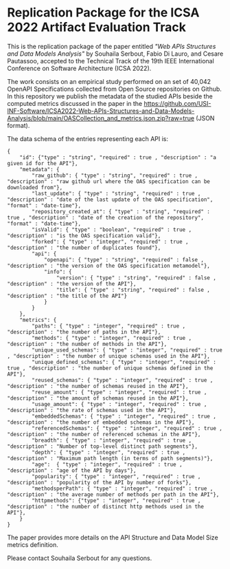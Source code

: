 # Replication Package for the ICSA 2022 Artifact Evaluation Track
This is the replication package of the paper entitled _"Web APIs Structures and Data Models Analysis"_ by Souhaila Serbout, Fabio Di Lauro, and Cesare Pautassoo, accepted to the Technical Track of the 19th IEEE International Conference on Software Architecture (ICSA 2022). 

The work consists on an empirical study performed on an set of 40,042 OpenAPI Specifications collected from Open Source repositories on Github. 
In this repository we publish the metadata of the studied APIs beside the computed metrics discussed in the paper in the https://github.com/USI-INF-Software/ICSA2022-Web-APIs-Structures-and-Data-Models-Analysis/blob/main/OASCollection_and_metrics.json.zip?raw=true (JSON format).

The data schema of the entries representing each API is:

```
{
    "id": {"type" : "string", "required" : true , "description" : "a given id for the API"},
    "metadata": {
        "raw_github": { "type" : "string", "required" : true , "description" : "raw github url where the OAS specification can be downloaded from"},
        "last_update": { "type" : "string", "required" : true , "description" : "date of the last update of the OAS specification", "format" : "date-time"},
        "repository_created_at": { "type" : "string", "required" : true , "description" : "date of the creation of the repository", "format" : "date-time"},
        "isValid": { "type" : "boolean", "required" : true , "description" : "is the OAS specification valid"},
        "forked": { "type" : "integer", "required" : true , "description" : "the number of duplicates found"},
        "api": {
            "openapi": { "type" : "string", "required" : false , "description" : "the version of the OAS specification metamodel"},
            "info": {
                "version": { "type" : "string", "required" : false , "description" : "the version of the API"},
                "title": { "type" : "string", "required" : false , "description" : "the title of the API"}
            }
        }
    },
    "metrics": {
        "paths": { "type" : "integer", "required" : true , "description" : "the number of paths in the API"},
        "methods": { "type" : "integer", "required" : true , "description" : "the number of methods in the API"},
        "unique_used_schemas": { "type" : "integer", "required" : true , "description" : "the number of unique schemas used in the API"},
        "unique_defined_schemas": { "type" : "integer", "required" : true , "description" : "the number of unique schemas defined in the API"},
        "reused_schemas": { "type" : "integer", "required" : true , "description" : "the number of schemas reused in the API"},
        "reuse_amount": { "type" : "integer", "required" : true , "description" : "the amount of schemas reused in the API"},
        "usage_amount": { "type" : "integer", "required" : true , "description" : "the rate of schemas used in the API"},
        "embeddedSchemas": { "type" : "integer", "required" : true , "description" : "the number of embedded schemas in the API"},
        "referencedSchemas": { "type" : "integer", "required" : true , "description" : "the number of referenced schemas in the API"},
        "breadth": { "type" : "integer", "required" : true , "description" : "Number of top-level distinct path segments"},
        "depth": { "type" : "integer", "required" : true , "description" : "Maximum path length (in terms of path segments)"},
        "age":  { "type" : "integer", "required" : true , "description" : "age of the API by days"},
        "popularity": { "type" : "integer", "required" : true , "description" : "popularity of the API by number of forks"},
        "methodsperPath": { "type" : "integer", "required" : true , "description" : "the average number of methods per path in the API"},
        "httpmethods": {"type" : "integer", "required" : true , "description" : "the number of distinct http methods used in the API"},
    }
}
```

The paper provides more details on the API Structure and Data Model Size metrics definition.

Please contact Souhaila Serbout for any questions.
